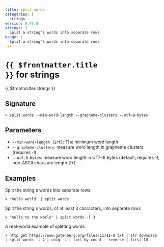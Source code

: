 ```yaml
---
title: split words
categories: |
  strings
version: 0.76.0
strings: |
  Split a string's words into separate rows
usage: |
  Split a string's words into separate rows
---
```


# <code>{{ $frontmatter.title }}</code> for strings

<div class='command-title'>{{ $frontmatter.strings }}</div>

## Signature

```> split words --min-word-length --grapheme-clusters --utf-8-bytes```

## Parameters

 -  `--min-word-length {int}`: The minimum word length
 -  `--grapheme-clusters`: measure word length in grapheme clusters (requires -l)
 -  `--utf-8-bytes`: measure word length in UTF-8 bytes (default; requires -l; non-ASCII chars are length 2+)

## Examples

Split the string's words into separate rows
```shell
> 'hello world' | split words
```

Split the string's words, of at least 3 characters, into separate rows
```shell
> 'hello to the world' | split words -l 3
```

A real-world example of splitting words
```shell
> http get https://www.gutenberg.org/files/11/11-0.txt | str downcase | split words -l 2 | uniq -c | sort-by count --reverse | first 10
```
